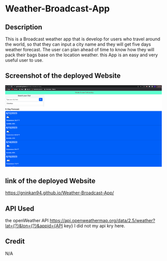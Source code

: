 # Weather-Broadcast-App

## Description
This is a Broadcast weather app that is develop for users who travel around the world, so that they can input a city name and they will get five days weather forecast.
The user can plan ahead of time to know how they will pack their bags base on the location weather. this App is an easy and very useful user to use. 

## Screenshot of the deployed Website
![alt text](assets/images/Screen%20Shot%202023-06-12%20at%208.44.33%20AM.png)



## link of the deployed Website

https://gninkan94.github.io/Weather-Broadcast-App/

## API Used

the openWeather API https://api.openweathermap.org/data/2.5/weather?lat={?}&lon={?}&appid={API key} 
I did not my api kry here.

## Credit
N/A
